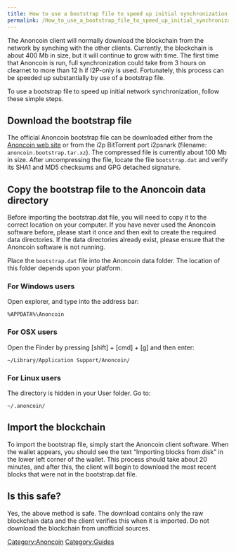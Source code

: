 ```yaml
---
title: How to use a bootstrap file to speed up initial synchronization
permalink: /How_to_use_a_bootstrap_file_to_speed_up_initial_synchronization/
---
```


The Anoncoin client will normally download the blockchain from the network by synching with the other clients. Currently, the blockchain is about 400 Mb in size, but it will continue to grow with time. The first time that Anoncoin is run, full synchronization could take from 3 hours on clearnet to more than 12 h if I2P-only is used. Fortunately, this process can be speeded up substantially by use of a bootstrap file.

To use a bootstrap file to speed up initial network synchronization, follow these simple steps.

Download the bootstrap file
---------------------------

The official Anoncoin bootstrap file can be downloaded either from the [Anoncoin web site](https://anoncoin.net/downloads/bootstrap/) or from the i2p BitTorrent port i2psnark (filename: `anoncoin.bootstrap.tar.xz`). The compressed file is currently about 100 Mb in size. After uncompressing the file, locate the file `bootstrap.dat` and verify its SHA1 and MD5 checksums and GPG detached signature.

Copy the bootstrap file to the Anoncoin data directory
------------------------------------------------------

Before importing the bootstrap.dat file, you will need to copy it to the correct location on your computer. If you have never used the Anoncoin software before, please start it once and then exit to create the required data directories. If the data directories already exist, please ensure that the Anoncoin software is not running.

Place the `bootstrap.dat` file into the Anoncoin data folder. The location of this folder depends upon your platform.

### For Windows users

Open explorer, and type into the address bar:

`%APPDATA%\Anoncoin`

### For OSX users

Open the Finder by pressing \[shift\] + \[cmd\] + \[g\] and then enter:

`~/Library/Application Support/Anoncoin/`

### For Linux users

The directory is hidden in your User folder. Go to:

`~/.anoncoin/`

Import the blockchain
---------------------

To import the bootstrap file, simply start the Anoncoin client software. When the wallet appears, you should see the text “Importing blocks from disk” in the lower left corner of the wallet. This process should take about 20 minutes, and after this, the client will begin to download the most recent blocks that were not in the bootstrap.dat file.

Is this safe?
-------------

Yes, the above method is safe. The download contains only the raw blockchain data and the client verifies this when it is imported. Do not download the blockchain from unofficial sources.

[Category:Anoncoin](/Category:Anoncoin "wikilink") [Category:Guides](/Category:Guides "wikilink")